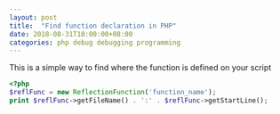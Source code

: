 ```yaml
---
layout: post
title:  "Find function declaration in PHP"
date: 2018-08-31T10:00:00+08:00
categories: php debug debugging programming
---
```

This is a simple way to find where the function is defined on your script

```php
<?php
$reflFunc = new ReflectionFunction('function_name');
print $reflFunc->getFileName() . ':' . $reflFunc->getStartLine();
```